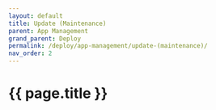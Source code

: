 ```yaml
---
layout: default
title: Update (Maintenance)
parent: App Management
grand_parent: Deploy
permalink: /deploy/app-management/update-(maintenance)/
nav_order: 2
---
```


# {{ page.title }}